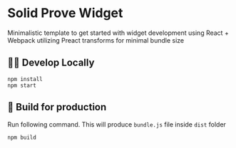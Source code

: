 # Solid Prove Widget
Minimalistic template to get started with widget development using React + Webpack utilizing Preact transforms for minimal bundle size

## 🧑‍🚀 Develop Locally
```
npm install
npm start
```

## 🚀 Build for production 
Run following command. This will produce `bundle.js` file inside `dist` folder
```
npm build
```
